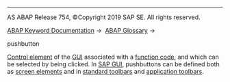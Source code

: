   

* * *

AS ABAP Release 754, ©Copyright 2019 SAP SE. All rights reserved.

[ABAP Keyword Documentation](https://help.sap.com/doc/abapdocu_754_index_htm/7.54/en-US/abenabap.htm) →  [ABAP Glossary](https://help.sap.com/doc/abapdocu_754_index_htm/7.54/en-US/abenabap_glossary.htm) → 

pushbutton

[Control element](https://help.sap.com/doc/abapdocu_754_index_htm/7.54/en-US/abencontrol_element_glosry.htm "Glossary Entry") of the [GUI](https://help.sap.com/doc/abapdocu_754_index_htm/7.54/en-US/abengui_glosry.htm "Glossary Entry") associated with a [function code](https://help.sap.com/doc/abapdocu_754_index_htm/7.54/en-US/abenfunction_code_glosry.htm "Glossary Entry"), and which can be selected by being clicked. In [SAP GUI](https://help.sap.com/doc/abapdocu_754_index_htm/7.54/en-US/abensap_gui_glosry.htm "Glossary Entry"), pushbuttons can be defined both as [screen elements](https://help.sap.com/doc/abapdocu_754_index_htm/7.54/en-US/abenscreen_element_glosry.htm "Glossary Entry") and in [standard toolbars](https://help.sap.com/doc/abapdocu_754_index_htm/7.54/en-US/abenstandard_toolbar_glosry.htm "Glossary Entry") and [application toolbars](https://help.sap.com/doc/abapdocu_754_index_htm/7.54/en-US/abenapplication_toolbar_glosry.htm "Glossary Entry").
